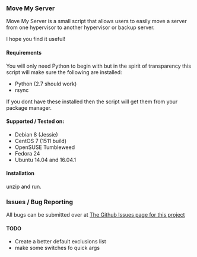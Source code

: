 ### Move My Server

Move My Server is a small script that allows users to easily move a server from one hypervisor to another hypervisor or backup server.

I hope you find it useful!

#### Requirements

You will only need Python to begin with but in the spirit of transparency this script will make sure the following are installed:

- Python (2.7 should work)
- rsync

If you dont have these installed then the script will get them from your package manager.

#### Supported / Tested on:

- Debian 8 (Jessie)
- CentOS 7 (1511 build)
- OpenSUSE Tumbleweed
- Fedora 24
- Ubuntu 14.04 and 16.04.1

#### Installation
unzip and run.

### Issues / Bug Reporting

All bugs can be submitted over at [The Github Issues page for this project](https://github.com/Deminarcis/move-my-server/issues)


#### TODO

- Create a better default exclusions list
- make some switches fo quick args
